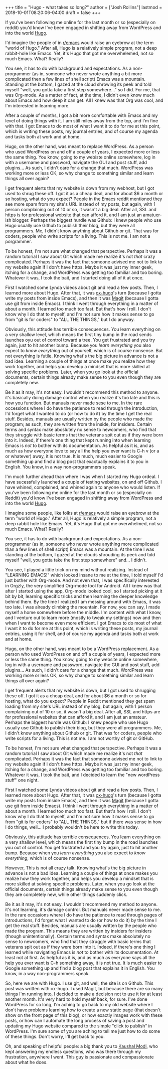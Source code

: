 +++
title = "Hugo - what takes so long?"
author = ["Josh Rollins"]
lastmod = 2018-10-01T08:20:06-04:00
draft = false
+++

If you've been following me online for the last month or so (especially on reddit) you'd know I've been engaged in shifting away from WordPress and into the world [Hugo](https://gohugo.io/).

I'd imagine the people of in [r/emacs](https://www.reddit.com/r/emacs/) would raise an eyebrow at the term "world of Hugo." After all, Hugo is a relatively simple program, not a deep rabbit-hole like Emacs. Yet, it's Hugo that got me overwhelemed, not so much Emacs. What? Really?

You see, it has to do with background and expectations. As a non-programmer (as in, someone who never wrote anything a bit more complicated then a few lines of shell script) Emacs was a mountain. Standing at the bottom, I gazed at the cloud shrowing its peek and told myself "well, you gotta take a first step somewhere..." so I did. For me, that was Org-mode. As a matter of fact, at the time, I didn't even know much about Emacs and how deep it can get. All I knew was that Org was cool, and I'm interested in learning more.

After a couple of months, I got a bit more comfortable with Emacs and my level of doing things with it. I am still miles away from the top, and I'm fine with that. I got Emacs to do most of what I want it to do for me at this point, which is writing these posts, my journal entries, and of course my agenda and tasks both at work and at home.

Hugo, on the other hand, was meant to replace WordPress. As a person who used WordPress on and off a couple of years, I expected more or less the same thing. You know, going to my webiste online somewhere, log in with a username and password, navigate the GUI and post stuff, add plugins... As such, I didn't care for a change that much. WordPress was working more or less OK, so why change to something similar and learn things all over again?

I get frequent alerts that my website is down from my webhost, but I got used to shrug these off. I got it as a cheap deal, and for about $6 a month or so hosting, what do you expect? People in the Emacs reddit mentioned they see more spam from my site's URL instead of my posts, but again, with 1 person complaining out of 10 or so, it wasn't a big deal. After all, SSL and https is for professional website that can afford it, and I am just an amatuer-ish blogger. Perhaps the biggest hurdle was Github: I knew people who use Hugo usually use Github to publish their blog, but they were all programmers. Me, I didn't know anything about Github or git. That was for coders, people who write scripts for a living. This is not me. I am not a porgrammer.

To be honest, I'm not sure what changed that perspective. Perhaps it was a random tutorial I saw about Git which made me realize it's not _that_ crazy complicated. Perhaps it was the fact that someone advised me not to link to my website again if I don't have https. Maybe it was just my inner geek, itching for a change, and WordPress was getting too familiar and too boring. Whatever it was, I took the bait, and I started doing all of it at once.

First I watched some Lynda videos about git and read a few posts. Then, I learned more about Hugo. After that, it was [ox-hugo](https://ox-hugo.scripter.co/)'s turn (because I gotta write my posts from inside Emacs), and then it was [Magit](https://magit.vc/) (because I gotta use git from inside Emacs). I think I went through everything in a matter of about a month. I learned too much too fast. But that's how I roll. I don't know why I do that to myself, and I'm not sure how it makes sense to go from "git is for coders" to "ALL THE THINGS," but I do anyway.

Obviously, this attitude has terrible consequences. You learn everything on a very shallow level, which means the first tiny bump in the road sends launches oyu out of control toward a tree. You get frustrated and you try again, just to hit another bump. Because you _learn everything_ you also expect to _know everything_ out of yourself, which is of course nonsense. But not everything is futile. Knowing what's the big picture in advance is not a bad idea. Learning a couple of things at once make you realize how they work together, and helps you develop a mindset that is more skilled at solving specific problems. Later, when you go look at the official documents, certain things already make sense to you even though they are completely new.

Be it as it may, it's not easy. I wouldn't recommend this method to anyone. it's basically doing damage control when you realize it's too late and this is how you function. But manuals never made sese to me. In the rare occessions where I do have the patience to read through the introduction, I'd forget what I wanted to do (or how to do it) by the time I get the real stuff. Besides, manuals are usually written by the people who made the program; as such, they are written from the inside, for insiders. Certain terms and syntax make aboslutely no sense to newcomers, who find that they struggle with basic terms that the veterans spit out as if they were born into it. Indeed, if there's one thing that kept running into when learning Emacs is _not_ to bother with its documentation. As helpful as it is, and as much as how everyone love to say all the help you ever want is C-h v (or a or whatever) away, it is not true. It is much, much easier to Google something up and find a blog post that exactually explains it to you in English. You know, in a way non-programmers speak.

I'm much further ahead than where I was when I started my Hugo ordeal. I have sucessfully launched a couple of testing websites, on and off Github. I have whined, complained, and whined again to anyone who would listen.
If you've been following me online for the last month or so (especially on Reddit) you'd know I've been engaged in shifting away from WordPress and into the world [Hugo](https://gohugo.io/).

I imagine some people, like folks at  [r/emacs](https://www.reddit.com/r/emacs/) would raise an eyebrow at the term "world of Hugo." After all, Hugo is relatively a simple program, not a deep rabbit hole like Emacs. Yet, it's Hugo that got me overwhelmed, not so much Emacs. What? Really?

You see, it has to do with background and expectations. As a non-programmer (as in, someone who never wrote anything more complicated than a few lines of shell script) Emacs was a mountain. At the time I was standing at the bottom, I gazed at the clouds shrouding its peek and told myself "well, you gotta take the first step somewhere" and... I didn't.

You see, I played a little trick on my mind without realizing. Instead of "LEARNING EMACS!" which looked insane to me at the time, I told myself I'd just bother with Org-mode. And not even that, I was specifically interested in Orgzly, the very simplified Org-mode tool for Android. All I knew was that after I started using the app, Org-mode looked cool, so I started picking at it bit by bit, learning specific tricks and then learning the deeper knowledge behind them. By the time I realized I am messing around with Emacs, it was too late. I was already climbing the mountain. For now, you can say, I made myself a home somewhere before the middle. I'm content with what I know, and I venture out to learn more (mostly to tweak my settings) now and then when I want to become even more efficient. I got Emacs to do most of what I want it to do for me at this point, which is writing these posts, my journal entries, using it for shell, and of course my agenda and tasks both at work and at home.

Hugo, on the other hand, was meant to be a WordPress replacement. As a person who used WordPress on and off a couple of years, I expected more or less the same thing. You know, going to my website online somewhere, log in with a username and password, navigate the GUI and post stuff, add plugins... As such, I didn't care for a change that much. WordPress was working more or less OK, so why change to something similar and learn things all over again?

I get frequent alerts that my website is down, but I got used to shrugging these off. I got it as a cheap deal, and for about $6 a month or so for hosting, what do you expect? People in Reddit mentioned they get spam loading from my site's URL instead of my blog, but again, with 1 person complaining out of 10 or so, it wasn't a big deal. After all, SSL and https are for professional websites that can afford it, and I am just an amateur. Perhaps the biggest hurdle was Github: I knew people who use Hugo usually use Github to publish their blog, but they were all programmers. Me, I didn't know anything about Github or git. That was for coders, people who write scripts for a living. This is not me. I am not worthy of git or GitHub.

To be honest, I'm not sure what changed that perspective. Perhaps it was a random tutorial I saw about Git which made me realize it's not _that_ complicated. Perhaps it was the fact that someone advised me not to link to my website again if I don't have https. Maybe it was just my inner geek, itching for a change, and WordPress was getting too familiar and too boring. Whatever it was, I took the bait, and I decided to learn the "new wordPress stuff" one night.

First I watched some Lynda videos about git and read a few posts. Then, I learned more about Hugo. After that, it was [ox-hugo](https://ox-hugo.scripter.co/)'s turn (because I gotta write my posts from inside Emacs), and then it was [Magit](https://magit.vc/) (because I gotta use git from inside Emacs). I think I went through everything in a matter of about a month. I learned too much too fast. But that's how I roll. I don't know why I do that to myself, and I'm not sure how it makes sense to go from "git is for coders" to "ALL THE THINGS," but if there was sense in how I do things, well... I probably wouldn't be here to write this today.

Obviously, this attitude has terrible consequences. You learn everything on a very shallow level, which means the first tiny bump in the road launches you out of control. You get frustrated and you try again, just to hit another bump. Because when you _learn everything_ you also expect to _know everything_, which is of course nonsense.

However, This is not all crazy talk. Knowing what's the big picture in advance is not a bad idea. Learning a couple of things at once makes you realize how they work together, and helps you develop a mindset that is more skilled at solving specific problems. Later, when you go look at the official documents, certain things already make sense to you even though they are completely new, while other things suddenly click.

Be it as it may, it's not easy. I wouldn't recommend my method to anyone. it's not learning, it's damage control. But manuals never made sense to me. In the rare occasions where I do have the patience to read through pages of introductions, I'd forget what I wanted to do (or how to do it) by the time I get the real stuff. Besides, manuals are usually written by the people who made the program. This means they are written by insiders for insiders (though unintentionally). Certain terms and syntax make absolutely no sense to newcomers, who find that they struggle with basic terms that veterans spit out as if they were born into it. Indeed, if there's one thing I learned while navigating Emacs is _not_ to bother with its documentation. At least not at first. As helpful as it is, and as much as everyone says all the help you ever want is C-h something away, it is not true. It is much easier to Google something up and find a blog post that explains it in English. You know, in a way non-programmers speak.

So, here we are with Hugo. I use git, and well, the site is on Github. This post was written with ox-hugo. I used Magit, but because there are so many things I'm running into, I decided to make a decision not to use it for at least another month. It's very hard to hold myself back, for sure. I've done WordPress for so long, I'm aching to go back to my old website where I don't have problems learning how to create a new static page (that doesn't show on the front page of this blog), or how exactly images work with these posts, or how can I automate the long process of saving a post and updating my Hugo website compared to the simple "click to publish"  in WordPress. I'm sure some of you are aching to tell me just how to do some of these things. Don't worry, I'll get back to you.

Oh, and speaking of helpful people: a big thank you to [Kaushal Modi](https://github.com/kaushalmodi), who kept answering my endless questions, who was there through my frustration, anywhere I went. This guy is passionate and compassionate about what he does.